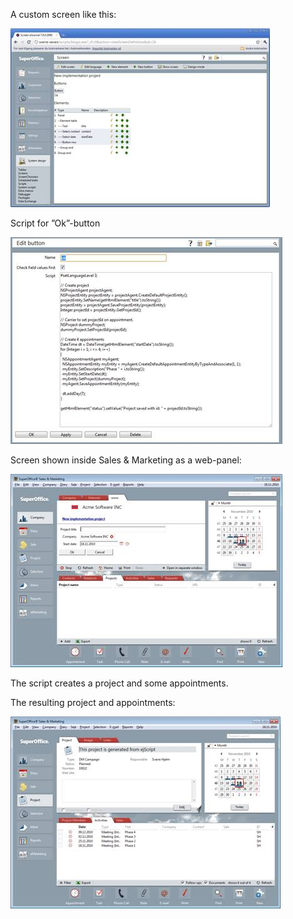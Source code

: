 <properties date="2016-06-24"
SortOrder="24"
/>

A custom screen like this:

<img src="../Customer%20Service_files/image007.jpg" width="415" height="286" />

Script for ”Ok”-button

<img src="../Customer%20Service_files/image008.jpg" id="Picture 10" width="435" height="331" />

 

Screen shown inside Sales & Marketing as a web-panel:

<img src="../Customer%20Service_files/image009.jpg" id="Picture 11" width="435" height="309" />

The script creates a project and some appointments.

The resulting project and appointments:

<img src="../Customer%20Service_files/image010.jpg" id="Picture 12" width="432" height="307" />
